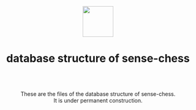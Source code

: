 <p align="center">
  <img src="https://raw.githubusercontent.com/sense-chess/artwork/master/echess.png" width=80><br>
</p>
<h1 align="center">database structure of sense-chess</h1>
<br>
<br>
<p align="center">
  These are the files of the database structure of sense-chess.
  <br>
  It is under permanent construction.
  <br>
</p>
